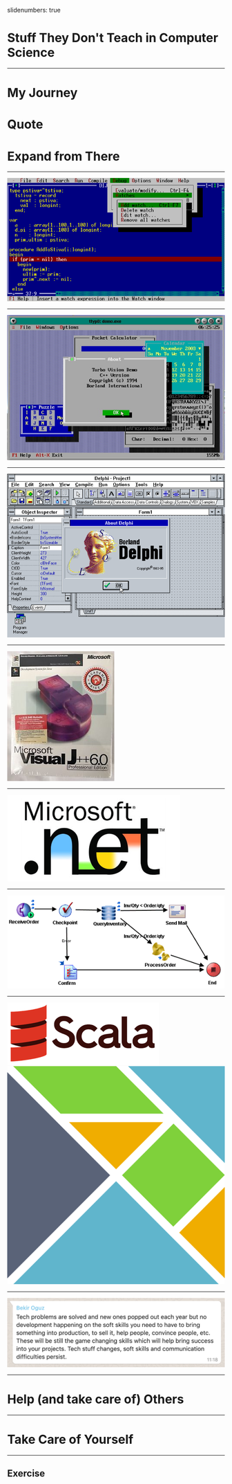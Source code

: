 slidenumbers: true

# Stuff They Don't Teach in Computer Science
---

# My Journey
# Quote
# Expand from There

---

![fit](turbo-pascal.gif)

---

![fit](turbo-vision.jpg)

---

![fit](delphi.png)

---

![fit](visual-j++.jpg)

---

![fit](dot-net.jpg)

---

![fit](tibco-bw.png)

---

![inline fit](scala.png)![inline fit](elm.png)

---

![fit](bekir.png)

---

# Help (and take care of) Others

---

# Take Care of Yourself

---

## Exercise